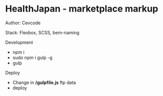 <h1>HealthJapan - marketplace markup</h1>

<p>Author: Cevcode</p>

<p>Stack: Flexbox, SCSS, bem-naming</p>

<p>Development</p>
<ul>
	<li>npm i</li>
	<li>sudo npm i gulp -g</li>
	<li>gulp</li>
</ul>

<p>Deploy</p>
<ul>
	<li>Change in <b>/gulpfile.js</b> ftp data</li>
	<li>deploy</li>
</ul>
